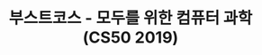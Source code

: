 ---
title: "부스트코스 - 모두를 위한 컴퓨터 과학 (CS50 2019)"
categories: 
  -  boostcourse
tags: 
    - develop
    - study
    - edwith
    - boostcourse
    - cs50
    - C
toc: true
toc_sticky: true
comments:  true
---